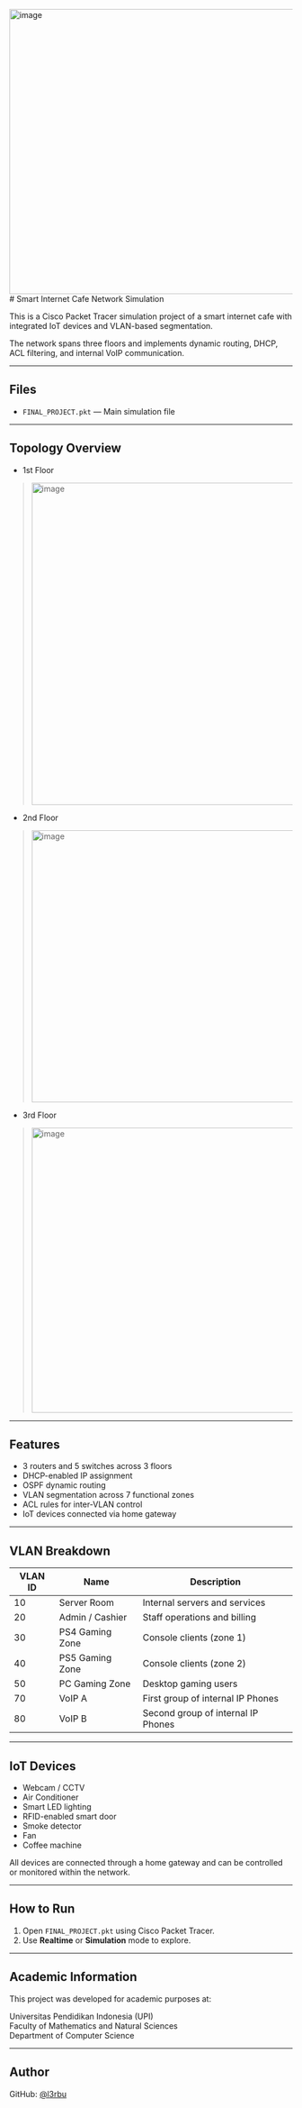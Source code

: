 <img width="1265" height="506" alt="image" src="https://github.com/user-attachments/assets/be2f12aa-f14e-4038-b473-12e0f1f64569" /># Smart Internet Cafe Network Simulation

This is a Cisco Packet Tracer simulation project of a smart internet cafe with integrated IoT devices and VLAN-based segmentation.

The network spans three floors and implements dynamic routing, DHCP, ACL filtering, and internal VoIP communication.

---

## Files

- `FINAL_PROJECT.pkt` — Main simulation file

---

## Topology Overview

- 1st Floor
> <img width="1535" height="572" alt="image" src="https://github.com/user-attachments/assets/ec27b47f-bcc2-4850-8572-9083dc1cc1f7" />

- 2nd Floor
> <img width="1266" height="483" alt="image" src="https://github.com/user-attachments/assets/43ee2f4a-9f27-4c4e-960f-3552e2152f50" />

- 3rd Floor
> <img width="1265" height="506" alt="image" src="https://github.com/user-attachments/assets/79051f07-67b0-46cc-8a8c-672adf8b6c47" />

---

## Features

- 3 routers and 5 switches across 3 floors
- DHCP-enabled IP assignment
- OSPF dynamic routing
- VLAN segmentation across 7 functional zones
- ACL rules for inter-VLAN control
- IoT devices connected via home gateway

---

## VLAN Breakdown

| VLAN ID | Name             | Description                          |
|---------|------------------|--------------------------------------|
| 10      | Server Room      | Internal servers and services        |
| 20      | Admin / Cashier  | Staff operations and billing         |
| 30      | PS4 Gaming Zone  | Console clients (zone 1)             |
| 40      | PS5 Gaming Zone  | Console clients (zone 2)             |
| 50      | PC Gaming Zone   | Desktop gaming users                 |
| 70      | VoIP A           | First group of internal IP Phones    |
| 80      | VoIP B           | Second group of internal IP Phones   |

---

## IoT Devices

- Webcam / CCTV
- Air Conditioner
- Smart LED lighting
- RFID-enabled smart door
- Smoke detector
- Fan
- Coffee machine

All devices are connected through a home gateway and can be controlled or monitored within the network.

---

## How to Run

1. Open `FINAL_PROJECT.pkt` using Cisco Packet Tracer.
2. Use **Realtime** or **Simulation** mode to explore.

---

## Academic Information

This project was developed for academic purposes at:

Universitas Pendidikan Indonesia (UPI)  
Faculty of Mathematics and Natural Sciences  
Department of Computer Science

---

## Author

GitHub: [@l3rbu](https://github.com/l3rbu)
